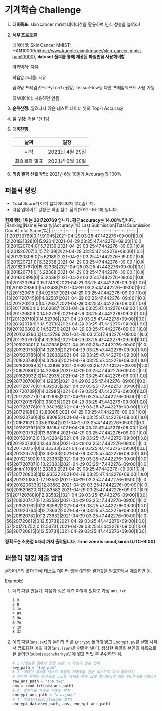 # **기계학습 Challenge**
1. **대회목표**: skin cancer mnist 데이터셋을 활용하여 인식 성능을 높여라!

2. **세부 프로토콜**

   데이터셋: Skin Cancer MNIST: HAM10000(https://www.kaggle.com/kmader/skin-cancer-mnist-ham10000), 
           **dataset 폴더를 통해 제공된 파일만을 사용해야함**

   아키텍쳐: 자유

   학습알고리즘: 자유

   딥러닝 프레임워크: PyTorch 권장, TensorFlow등 다른 프레임워크도 사용 가능

   외부데이터: 사용하면 안됨

3. **순위산정:** 알려지지 않은 테스트 데이터 셋의 Top-1 Accuracy

4. **팀 구성**: 기본 1인 1팀


5. **대회진행**

   |     날짜      |      일정       |
   | :-----------: | :-------------: |
   |     시작      | 2021년 4월 29일 |
   | 최종결과 발표 | 2021년 6월 10일  |

7. **최종 결과 산출 방법:** 2021년 6월 10일의 Accuracy의 100%


## 퍼블릭 랭킹

  
- Total Score가 아직 업데이트되지 않았습니다. 
 - 다음 업데이트 일정은 최종 점수 집계(2021-06-10) 입니다.
  
**현재 랭킹 1위는 201720769 입니다. 평균 accuracy는 14.08% 입니다.**
|Ranking|Name|Penalty|Accuracy(%)|Last Submission|Total Submission Count|Total Score(%)|
| :---: | :---: | :---: | :---: | :---: | :---: | :---: |
|1|201720769|0|17.91045|2021-04-29 03:25:47.442276+09:00|1|0.0|
|2|201821328|0|15.9204|2021-04-29 03:25:47.442276+09:00|1|0.0|
|3|201920704|0|15.72139|2021-04-29 03:25:47.442276+09:00|1|0.0|
|4|201920707|0|15.72139|2021-04-29 03:25:47.442276+09:00|1|0.0|
|5|201720806|0|15.62189|2021-04-29 03:25:47.442276+09:00|1|0.0|
|6|201920721|0|15.32338|2021-04-29 03:25:47.442276+09:00|1|0.0|
|7|201823787|0|15.32338|2021-04-29 03:25:47.442276+09:00|1|0.0|
|8|201820771|0|15.22388|2021-04-29 03:25:47.442276+09:00|1|0.0|
|9|201620898|0|15.12438|2021-04-29 03:25:47.442276+09:00|1|0.0|
|10|201823784|0|15.12438|2021-04-29 03:25:47.442276+09:00|1|0.0|
|11|201620936|0|15.02488|2021-04-29 03:25:47.442276+09:00|1|0.0|
|12|201620615|0|14.92537|2021-04-29 03:25:47.442276+09:00|1|0.0|
|13|201720745|0|14.82587|2021-04-29 03:25:47.442276+09:00|1|0.0|
|14|201720813|0|14.72637|2021-04-29 03:25:47.442276+09:00|1|0.0|
|15|201720804|0|14.62687|2021-04-29 03:25:47.442276+09:00|1|0.0|
|16|201720809|0|14.52736|2021-04-29 03:25:47.442276+09:00|1|0.0|
|17|201920710|0|14.52736|2021-04-29 03:25:47.442276+09:00|1|0.0|
|18|201920784|0|14.52736|2021-04-29 03:25:47.442276+09:00|1|0.0|
|19|201920802|0|14.52736|2021-04-29 03:25:47.442276+09:00|1|0.0|
|20|201623290|0|14.42786|2021-04-29 03:25:47.442276+09:00|1|0.0|
|21|201920797|0|14.32836|2021-04-29 03:25:47.442276+09:00|1|0.0|
|22|201920801|0|14.32836|2021-04-29 03:25:47.442276+09:00|1|0.0|
|23|201920753|0|14.32836|2021-04-29 03:25:47.442276+09:00|1|0.0|
|24|201920785|0|14.32836|2021-04-29 03:25:47.442276+09:00|1|0.0|
|25|201823780|0|14.32836|2021-04-29 03:25:47.442276+09:00|1|0.0|
|26|201620934|0|14.22886|2021-04-29 03:25:47.442276+09:00|1|0.0|
|27|201620891|0|14.22886|2021-04-29 03:25:47.442276+09:00|1|0.0|
|28|201620932|0|14.12935|2021-04-29 03:25:47.442276+09:00|1|0.0|
|29|201720708|0|14.12935|2021-04-29 03:25:47.442276+09:00|1|0.0|
|30|201720776|0|14.02985|2021-04-29 03:25:47.442276+09:00|1|0.0|
|31|201720739|0|14.02985|2021-04-29 03:25:47.442276+09:00|1|0.0|
|32|201723277|0|14.02985|2021-04-29 03:25:47.442276+09:00|1|0.0|
|33|201720157|0|13.93035|2021-04-29 03:25:47.442276+09:00|1|0.0|
|34|201720778|0|13.93035|2021-04-29 03:25:47.442276+09:00|1|0.0|
|35|201721081|0|13.83085|2021-04-29 03:25:47.442276+09:00|1|0.0|
|36|201920760|0|13.83085|2021-04-29 03:25:47.442276+09:00|1|0.0|
|37|201621021|0|13.63184|2021-04-29 03:25:47.442276+09:00|1|0.0|
|38|201920752|0|13.63184|2021-04-29 03:25:47.442276+09:00|1|0.0|
|39|201920792|0|13.63184|2021-04-29 03:25:47.442276+09:00|1|0.0|
|40|201520912|0|13.43284|2021-04-29 03:25:47.442276+09:00|1|0.0|
|41|201920740|0|13.43284|2021-04-29 03:25:47.442276+09:00|1|0.0|
|42|201720751|0|13.33333|2021-04-29 03:25:47.442276+09:00|1|0.0|
|43|201823776|0|13.33333|2021-04-29 03:25:47.442276+09:00|1|0.0|
|44|201621590|0|13.23383|2021-04-29 03:25:47.442276+09:00|1|0.0|
|45|201720707|0|13.23383|2021-04-29 03:25:47.442276+09:00|1|0.0|
|46|dnrtn1101|0|13.23383|2021-04-29 03:25:47.442276+09:00|1|0.0|
|47|201720803|0|12.93532|2021-04-29 03:25:47.442276+09:00|1|0.0|
|48|201921085|0|12.93532|2021-04-29 03:25:47.442276+09:00|1|0.0|
|49|201620633|0|12.83582|2021-04-29 03:25:47.442276+09:00|1|0.0|
|50|201620620|0|12.83582|2021-04-29 03:25:47.442276+09:00|1|0.0|
|51|201720788|0|12.83582|2021-04-29 03:25:47.442276+09:00|1|0.0|
|52|201920747|0|12.83582|2021-04-29 03:25:47.442276+09:00|1|0.0|
|53|201920762|0|12.83582|2021-04-29 03:25:47.442276+09:00|1|0.0|
|54|201920764|0|12.73632|2021-04-29 03:25:47.442276+09:00|1|0.0|
|55|201920782|0|12.73632|2021-04-29 03:25:47.442276+09:00|1|0.0|
|56|201720812|0|12.53731|2021-04-29 03:25:47.442276+09:00|1|0.0|
|57|201720752|0|12.53731|2021-04-29 03:25:47.442276+09:00|1|0.0|
|58|201720815|0|12.53731|2021-04-29 03:25:47.442276+09:00|1|0.0|


**정확도는 소숫점 5자리 까지 출력됩니다.**
**Time zone is seoul,korea (UTC+9:00)**
## 퍼블릭 랭킹 제출 방법

본인이름의 폴더 안에 테스트 데이터 셋을 예측한 결과값을 암호화해서 제출하면 됨.

Example) 

1. 예측 파일 만들기. 다음과 같은 예측 파일이 있다고 가정 `ans.txt`

   ```tex
   1 9
   2 8
   3 10
   4 99
   5 98
   6 70
   7 18
   8 33
   ```

2. 예측 파일(`ans.txt`)과 본인의 키를 `Encrypt` 폴더에 넣고 `Encrypt.py`를 실행 시켜서 암호화한 예측 파일(`ans.json`)을 만들어 낸 다. 생성한 파일을 본인의 이름으로 된 폴더안(`submission/hankyul`)에 넣고 커밋 후 푸쉬하면 됨.

   ```python
   # 1.이메일을 통해서 전달 받은 키 파일의 경로 입력
   key_path = "key.pem"
   # 2. 예측한 결과를 텍스트 파일로 저장했을 경우 리스트로 다시 불러오기
   # 본인이 원하는 방식으로 리스트 형태로 예측 값을 불러오기만 하면 됨(순서를 지킬것)
   raw_ans_path = "ans.txt"
   ans = read_txt(raw_ans_path)
   # 3. 암호화된 파일을 저장할 위치
   encrypt_ans_path = "ans.json"
   # 4. 암호화!(pycrytodome 설치)
   encrypt_data(key_path, ans, encrypt_ans_path)
   ```




